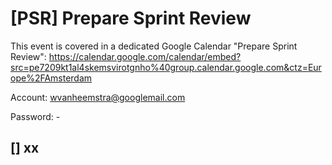 # [PSR] Prepare Sprint Review

This event is covered in a dedicated Google Calendar "Prepare Sprint Review": https://calendar.google.com/calendar/embed?src=pe7209kt1al4skemsvirotgnho%40group.calendar.google.com&ctz=Europe%2FAmsterdam

Account: wvanheemstra@googlemail.com

Password: -

## [] xx
